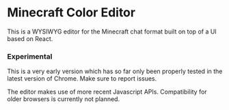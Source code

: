 # Minecraft Color Editor

This is a WYSIWYG editor for the Minecraft chat format built on top of a UI based on React.

### Experimental
This is a very early version which has so far only been properly tested in the latest version of Chrome. Make sure to report issues.

The editor makes use of more recent Javascript APIs. Compatibility for older browsers is currently not planned.
